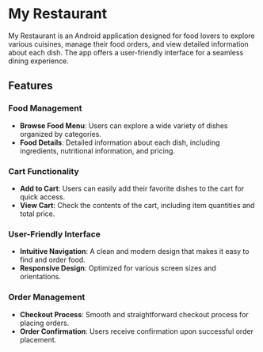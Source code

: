 # My Restaurant

My Restaurant is an Android application designed for food lovers to explore various cuisines, manage their food orders, and view detailed information about each dish. The app offers a user-friendly interface for a seamless dining experience.

## Features

### Food Management
- **Browse Food Menu**: Users can explore a wide variety of dishes organized by categories.
- **Food Details**: Detailed information about each dish, including ingredients, nutritional information, and pricing.

### Cart Functionality
- **Add to Cart**: Users can easily add their favorite dishes to the cart for quick access.
- **View Cart**: Check the contents of the cart, including item quantities and total price.

### User-Friendly Interface
- **Intuitive Navigation**: A clean and modern design that makes it easy to find and order food.
- **Responsive Design**: Optimized for various screen sizes and orientations.

### Order Management
- **Checkout Process**: Smooth and straightforward checkout process for placing orders.
- **Order Confirmation**: Users receive confirmation upon successful order placement.

